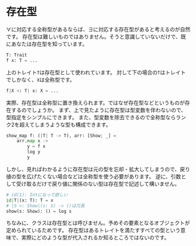 # 存在型


∀に対応する全称型があるならば、∃に対応する存在型があると考えるのが自然です。
存在型は難しいものではありません。そうと意識していないだけで、既にあなたは存在型を知っています。

```python
T: Trait
f x: T = ...
```

上のトレイト`T`は存在型として使われています。
対して下の場合の`T`はトレイトでしかなく、`X`は全称型です。

```python
f|X <: T| x: X = ...
```

実際、存在型は全称型に置き換えられます。ではなぜ存在型などというものが存在するのでしょうか。
まず、上で見たように存在型は型変数を伴わないので、型指定をシンプルにできます。
また、型変数を除去できるので全称型ならランク2を超えてしまうような型も構成できます。

```python
show_map f: (|T| T -> T), arr: [Show; _] =
    arr.map x ->
        y = f x
        log y
        y
```

しかし、見ればわかるように存在型は元の型を忘却・拡大してしまうので、戻り値の型を広げたくない場合などは全称型を使う必要があります。
逆に、引数として受け取るだけで戻り値に関係のない型は存在型で記述して構いません。

```python
# id(1): Intになって欲しい
id|T|(x: T): T = x
# |S <: Show|(s: S) -> ()は冗長
show(s: Show): () = log s
```

ちなみに、クラスは存在型とは呼びません。予めその要素となるオブジェクトが定められているためです。
存在型はあるトレイトを満たすすべての型という意味で、実際にどのような型が代入されるか知るところではないのです。
